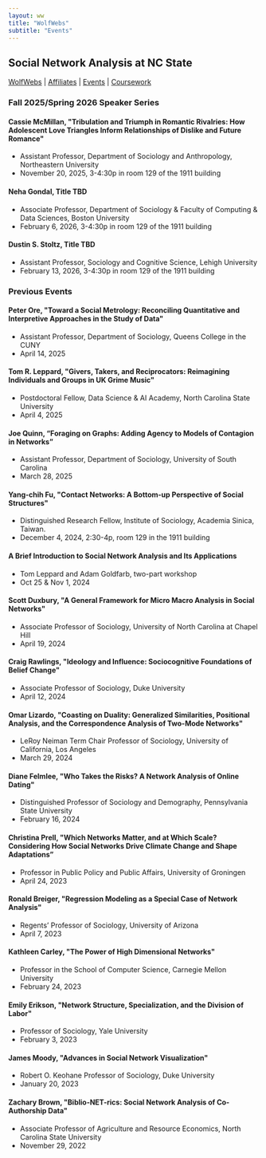 ```yaml
---
layout: ww
title: "WolfWebs"
subtitle: "Events"
---
```

## Social Network Analysis at NC State

[WolfWebs](/WolfWebs/) | [Affiliates](/WolfWebs/affiliates.html) | [Events](/WolfWebs/events.html) | [Coursework](/WolfWebs/coursework.html) 

### Fall 2025/Spring 2026 Speaker Series
#### Cassie McMillan, "Tribulation and Triumph in Romantic Rivalries: How Adolescent Love Triangles Inform Relationships of Dislike and Future Romance"
 - Assistant Professor, Department of Sociology and Anthropology, Northeastern University
 - November 20, 2025, 3-4:30p in room 129 of the 1911 building

#### Neha Gondal, Title TBD
 - Associate Professor, Department of Sociology & Faculty of Computing & Data Sciences, Boston University
 - February 6, 2026, 3-4:30p in room 129 of the 1911 building

#### Dustin S. Stoltz, Title TBD
 - Assistant Professor, Sociology and Cognitive Science, Lehigh University
 - February 13, 2026, 3-4:30p in room 129 of the 1911 building

### Previous Events
#### Peter Ore, "Toward a Social Metrology: Reconciling Quantitative and Interpretive Approaches in the Study of Data"
 - Assistant Professor, Department of Sociology, Queens College in the CUNY
 - April 14, 2025

#### Tom R. Leppard, "Givers, Takers, and Reciprocators: Reimagining Individuals and Groups in UK Grime Music"
 - Postdoctoral Fellow, Data Science & AI Academy, North Carolina State University
 - April 4, 2025

#### Joe Quinn, “Foraging on Graphs: Adding Agency to Models of Contagion in Networks”
 - Assistant Professor, Department of Sociology, University of South Carolina
 - March 28, 2025

#### Yang-chih Fu, "Contact Networks: A Bottom-up Perspective of Social Structures"
 - Distinguished Research Fellow, Institute of Sociology, Academia Sinica, Taiwan.
 - December 4, 2024, 2:30-4p, room 129 in the 1911 building

#### A Brief Introduction to Social Network Analysis and Its Applications
 - Tom Leppard and Adam Goldfarb, two-part workshop
 - Oct 25 & Nov 1, 2024

#### Scott Duxbury, "A General Framework for Micro Macro Analysis in Social Networks"
 - Associate Professor of Sociology, University of North Carolina at Chapel Hill
 - April 19, 2024

#### Craig Rawlings, "Ideology and Influence: Sociocognitive Foundations of Belief Change"
 - Associate Professor of Sociology, Duke University
 - April 12, 2024

#### Omar Lizardo, "Coasting on Duality: Generalized Similarities, Positional Analysis, and the Correspondence Analysis of Two-Mode Networks"
 - LeRoy Neiman Term Chair Professor of Sociology, University of California, Los Angeles
 - March 29, 2024

#### Diane Felmlee, "Who Takes the Risks? A Network Analysis of Online Dating"
 - Distinguished Professor of Sociology and Demography, Pennsylvania State University
 - February 16, 2024

#### Christina Prell, "Which Networks Matter, and at Which Scale? Considering How Social Networks Drive Climate Change and Shape Adaptations”
 - Professor in Public Policy and Public Affairs, University of Groningen
 - April 24, 2023

#### Ronald Breiger, "Regression Modeling as a Special Case of Network Analysis"
 - Regents’ Professor of Sociology, University of Arizona
 - April 7, 2023

#### Kathleen Carley, "The Power of High Dimensional Networks"
 - Professor in the School of Computer Science, Carnegie Mellon University
 - February 24, 2023

#### Emily Erikson, "Network Structure, Specialization, and the Division of Labor"
 - Professor of Sociology, Yale University
 - February 3, 2023

#### James Moody, "Advances in Social Network Visualization"
 - Robert O. Keohane Professor of Sociology, Duke University
 - January 20, 2023

#### Zachary Brown, "Biblio-NET-rics: Social Network Analysis of Co-Authorship Data"
 - Associate Professor of Agriculture and Resource Economics, North Carolina State University
 - November 29, 2022
